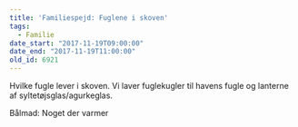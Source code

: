```yaml
---
title: 'Familiespejd: Fuglene i skoven'
tags:
  - Familie
date_start: "2017-11-19T09:00:00"
date_end: "2017-11-19T11:00:00"
old_id: 6921
---
```

<p class="Textbody">Hvilke fugle lever i skoven. Vi laver fuglekugler til havens fugle og lanterne af syltetøjsglas/agurkeglas.</p>

Bålmad: Noget der varmer